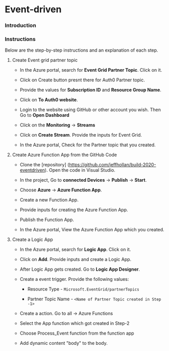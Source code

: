 # Event-driven

### Introduction


### Instructions

Below are the step-by-step instructions and an explanation of each step.

1. Create Event grid partner topic

	- In the Azure portal, search for **Event Grid Partner Topic**. Click on it.
	
	- Click on Create button presnt there for Auth0 Partner topic.
	
	- Provide the values for **Subscription ID** and **Resource Group Name**.
	
	- Click on **To Auth0 website**.
	
	- Login to the website using GitHub or other account you wish. Then Go to **Open Dashboard**
	
	- Click on the **Monitoring** -> **Streams**
	
	- Click on **Create Stream**. Provide the inputs for Event Grid.
	
	- In the Azure portal, Check for the Partner topic that you created.


2. Create Azure Function App from the GitHub Code

	- Clone the [repository] (https://github.com/jeffhollan/build-2020-eventdriven). Open the code in Visual Studio.
	
	- In the project, Go to **connected Devices** -> **Publish** -> **Start**.
	
	- Choose **Azure** -> **Azure Function App**.
	
	- Create a new Function App.
	
	- Provide inputs for creating the Azure Function App. 
	
	- Publish the Function App.
	
	- In the Azure portal, View the Azure Function App which you created.

3. Create a Logic App
	
	- In the Azure portal, search for **Logic App**. Click on it.
	
	- Click on **Add**. Provide inputs and create a Logic App.
	
	- After Logic App gets created. Go to **Logic App Designer**.
	
	- Create a event trigger. Provide the following values:
	
		- Resource Type - `Microsoft.EventGrid/partnerTopics`
		
		- Partner Topic Name - `<Name of Partner Topic created in Step -1>`

	- Create a action. Go to all -> Azure Functions
	
	- Select the App function which got created in Step-2
	
	- Choose Process_Event function from the function app
	
	- Add dynamic content "body" to the body.

